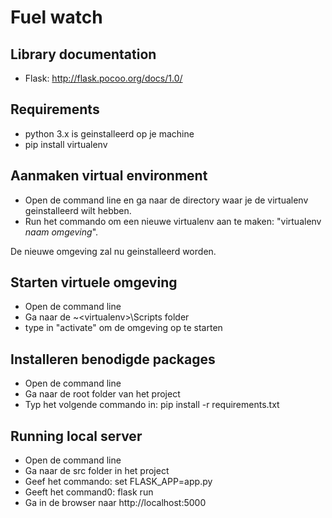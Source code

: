 # Fuel watch

## Library documentation
- Flask: http://flask.pocoo.org/docs/1.0/

## Requirements
- python 3.x is geinstalleerd op je machine
- pip install virtualenv

## Aanmaken virtual environment
- Open de command line en ga naar de directory waar je de virtualenv geinstalleerd wilt hebben.
- Run het commando om een nieuwe virtualenv aan te maken: "virtualenv <i>naam omgeving</i>". 

De nieuwe omgeving zal nu geinstalleerd worden.

## Starten virtuele omgeving
- Open de command line
- Ga naar de ~\<virtualenv>\Scripts folder
- type in "activate" om de omgeving op te starten

## Installeren benodigde packages
- Open de command line
- Ga naar de root folder van het project
- Typ het volgende commando in: pip install -r requirements.txt

## Running local server
- Open de command line
- Ga naar de src folder in het project
- Geef het commando: set FLASK_APP=app.py
- Geeft het command0: flask run
- Ga in de browser naar http://localhost:5000